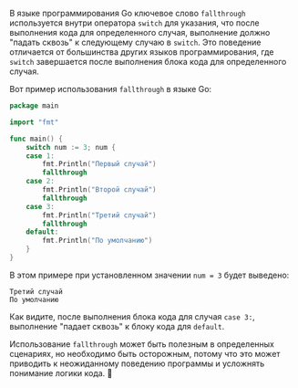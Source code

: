 В языке программирования Go ключевое слово `fallthrough` используется внутри оператора `switch` для указания, что после выполнения кода для определенного случая, выполнение должно "падать сквозь" к следующему случаю в `switch`. Это поведение отличается от большинства других языков программирования, где `switch` завершается после выполнения блока кода для определенного случая.

Вот пример использования `fallthrough` в языке Go:

```go
package main

import "fmt"

func main() {
	switch num := 3; num {
	case 1:
		fmt.Println("Первый случай")
		fallthrough
	case 2:
		fmt.Println("Второй случай")
		fallthrough
	case 3:
		fmt.Println("Третий случай")
		fallthrough
	default:
		fmt.Println("По умолчанию")
	}
}
```

В этом примере при установленном значении `num = 3` будет выведено:

```
Третий случай
По умолчанию
```

Как видите, после выполнения блока кода для случая `case 3:`, выполнение "падает сквозь" к блоку кода для `default`.

Использование `fallthrough` может быть полезным в определенных сценариях, но необходимо быть осторожным, потому что это может приводить к неожиданному поведению программы и усложнять понимание логики кода. 🤔
